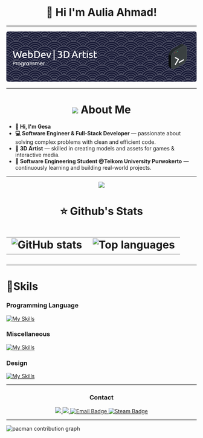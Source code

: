 
<h1 align="center">👋 Hi I'm Aulia Ahmad!</h1>

---
<p align="center">
  <img src="img/github-header-image (8).png">
</p>

---

<h1 align="center">
  <img src="https://media.giphy.com/media/hvRJCLFzcasrR4ia7z/giphy.gif" width="40"> About Me
</h1>



  - **👨 Hi, I'm Gesa**  
  - **💻 Software Engineer & Full-Stack Developer** — passionate about solving complex problems with clean and efficient code.  
  - **🎨 3D Artist** — skilled in creating models and assets for games & interactive media.  
  - **📘 Software Engineering Student @Telkom University Purwokerto** — continuously learning and building real-world projects.  

---

<div align="center">

  <img src="https://media3.giphy.com/media/v1.Y2lkPTc5MGI3NjExd3BpaGk1djdzaXRyZXE3NGIyaHl2eTFucnZobThiZWVwbzZ6cTdyZyZlcD12MV9pbnRlcm5hbF9naWZfYnlfaWQmY3Q9cw/U2LqsKYUCXCZp5u2jP/giphy.gif" width="70">
  <h1>
    ⭐ Github's Stats
  <h1>

  <table align="center">
    <tr>
      <td>
        <img src="https://github-readme-stats.vercel.app/api?username=Retiortuk&show_icons=true&theme=react" alt="GitHub stats">
      </td>
      <td>
        <img src="https://github-readme-stats.vercel.app/api/top-langs/?username=Retiortuk&layout=compact&theme=react" alt="Top languages">
      </td>
    </tr>
  </table>
  
</div>

---

# 🥇Skils

### Programming Language
[![My Skills](https://skillicons.dev/icons?i=python,js,php,perline=3)](https://skillicons.dev)


### Miscellaneous
[![My Skills](https://skillicons.dev/icons?i=html,css,git,mysql,nodejs,postman)](https://skillicons.dev)


### Design
[![My Skills](https://skillicons.dev/icons?i=blender,ai)](https://skillicons.dev)

---
<div align="center">
  <h3>Contact</h3>
  <a href="https://x.com/DeLaSerre8" target="_blank">
    <img src="https://img.shields.io/badge/Twitter-1DA1F2?style=for-the-badge&logo=twitter&logoColor=white">
  </a> <a href="https://www.instagram.com/auliizm" target="_blank">
    <img src="https://img.shields.io/badge/Instagram-E4405F?style=for-the-badge&logo=instagram&logoColor=white">
  </a> <a href="mailto:aauliagazzam@gmail.com">
    <img src="https://img.shields.io/badge/Gmail-D14836?style=for-the-badge&logo=gmail&logoColor=white" alt="Email Badge">
  </a> <a href="https://steamcommunity.com/profiles/76561198968305570/" target="_blank">
    <img src="https://img.shields.io/badge/Steam-000000?style=for-the-badge&logo=steam&logoColor=white" alt="Steam Badge">
  </a>
</div>

---

<picture>
  <source media="(prefers-color-scheme: dark)" srcset="https://raw.githubusercontent.com/Retiortuk/Retiortuk/output/pacman-contribution-graph-dark.svg">
  <source media="(prefers-color-scheme: light)" srcset="https://raw.githubusercontent.com/Retiortuk/Retiortuk/output/pacman-contribution-graph.svg">
  <img alt="pacman contribution graph" src="https://raw.githubusercontent.com/Retiortuk/Retiortuk/output/pacman-contribution-graph.svg">
</picture>

###

<!-- <img src="https://raw.githubusercontent.com/Retiortuk/Retiortuk/output/snake.svg" alt="Snake animation" /> -->

###

